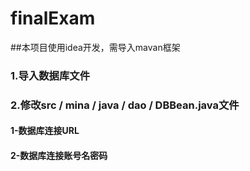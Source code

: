 # finalExam
##本项目使用idea开发，需导入mavan框架
### 1.导入数据库文件
### 2.修改src / mina / java / dao / DBBean.java文件
#### 1-数据库连接URL
#### 2-数据库连接账号名密码
